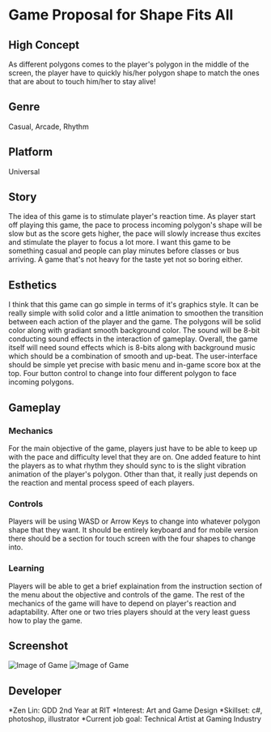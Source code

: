 # Game Proposal for Shape Fits All

## High Concept

As different polygons comes to the player's polygon in the middle of the screen, the player have to quickly his/her polygon shape to match the ones that are about to touch him/her to stay alive!

## Genre
    
Casual, Arcade, Rhythm

## Platform
    
Universal
  
## Story
    
The idea of this game is to stimulate player's reaction time. As player start off playing this game, the pace to process incoming polygon's shape will be slow but as the score gets higher, the pace will slowly increase thus excites and stimulate the player to focus a lot more. I want this game to be something casual and people can play minutes before classes or bus arriving. A game that's not heavy for the taste yet not so boring either.
    
## Esthetics
  
I think that this game can go simple in terms of it's graphics style. It can be really simple with solid color and a little animation to smoothen the transition between each action of the player and the game. The polygons will be solid color along with gradiant smooth background color. The sound will be 8-bit conducting sound effects in the interaction of gameplay. Overall, the game itself will need sound effects which is 8-bits along with background music which should be a combination of smooth and up-beat. The user-interface should be simple yet precise with basic menu and in-game score box at the top. Four button control to change into four different polygon to face incoming polygons.
    
## Gameplay
  
### Mechanics
    
For the main objective of the game, players just have to be able to keep up with the pace and difficulty level that they are on. One added feature to hint the players as to what rhythm they should sync to is the slight vibration animation of the player's polygon. Other than that, it really just depends on the reaction and mental process speed of each players.

### Controls

Players will be using WASD or Arrow Keys to change into whatever polygon shape that they want. It should be entirely keyboard and for mobile version there should be a section for touch screen with the four shapes to change into.

### Learning

Players will be able to get a brief explaination from the instruction section of the menu about the objective and controls of the game. The rest of the mechanics of the game will have to depend on player's reaction and adaptability. After one or two tries players should at the very least guess how to play the game.

## Screenshot

![Image of Game](https://people.rit.edu/zxl4706/media/screenshot1.png)
![Image of Game](https://people.rit.edu/zxl4706/media/screenshot2.png)

## Developer

*Zen Lin: GDD 2nd Year at RIT
*Interest: Art and Game Design
*Skillset: c#, photoshop, illustrator
*Current job goal: Technical Artist at Gaming Industry


